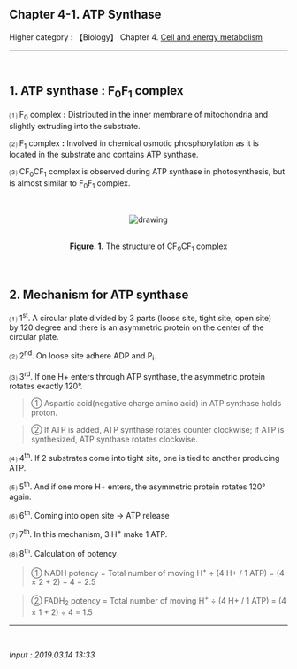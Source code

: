 ## **Chapter 4-1. ATP Synthase**

Higher category **:** 【Biology】 Chapter 4. [Cell and energy metabolism](https://jb243.github.io/pages/70) 

---

<br>

## **1\. ATP synthase : F<sub>0</sub>F<sub>1</sub>** **complex**

⑴ F<sub>0</sub> complex **:** Distributed in the inner membrane of mitochondria and slightly extruding into the substrate.

⑵ F<sub>1</sub> complex **:** Involved in chemical osmotic phosphorylation as it is located in the substrate and contains ATP synthase.

⑶ CF<sub>0</sub>CF<sub>1</sub> complex is observed during ATP synthase in photosynthesis, but is almost similar to F<sub>0</sub>F<sub>1</sub> complex.

<br><center><img src="https://img1.daumcdn.net/thumb/R1280x0/?scode=mtistory2&fname=https://blog.kakaocdn.net/dn/c5Ey2B/btrz1lobph5/XDlqL9T03IZAt4rq3jrJ7K/img.jpg" alt="drawing" /></center><br>

<center><b>Figure. 1.</b> The structure of CF<sub>0</sub>CF<sub>1</sub> complex</center>

<br>

<br>

## **2\. Mechanism for ATP synthase**

⑴ 1<sup>st</sup>. A circular plate divided by 3 parts (loose site, tight site, open site) by 120 degree and there is an asymmetric protein on the center of the circular plate. 

⑵ 2<sup>nd</sup>. On loose site adhere ADP and P<sub>i</sub>.

⑶ 3<sup>rd</sup>. If one H+ enters through ATP synthase, the asymmetric protein rotates exactly 120°.

> ① Aspartic acid(negative charge amino acid) in ATP synthase holds proton.

> ② If ATP is added, ATP synthase rotates counter clockwise; if ATP is synthesized, ATP synthase rotates clockwise.

⑷ 4<sup>th</sup>. If 2 substrates come into tight site, one is tied to another producing ATP.

⑸ 5<sup>th</sup>. And if one more H+ enters, the asymmetric protein rotates 120° again.

⑹ 6<sup>th</sup>. Coming into open site → ATP release

⑺ 7<sup>th</sup>. In this mechanism, 3 H<sup>+</sup> make 1 ATP. 

⑻ 8<sup>th</sup>. Calculation of potency

> ① NADH potency = Total number of moving H<sup>+</sup> ÷ (4 H+ / 1 ATP) = (4 × 2 + 2) ÷ 4 = 2.5

> ② FADH<sub>2</sub> potency = Total number of moving H<sup>+</sup> ÷ (4 H+ / 1 ATP) = (4 × 1 + 2) ÷ 4 = 1.5

---

<br>

*Input : 2019.03.14 13:33*
